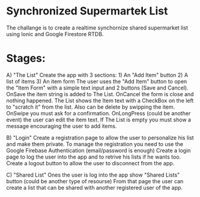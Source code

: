 # Synchronized Supermartek List

The challange is to create a realtime synchornize shared supermarket list using Ionic and Google Firestore RTDB.

# Stages: 
  A) "The List"
  Create the app with 3 sections:
      1) An "Add Item" button
      2) A list of items
      3) An item form 
    The user uses the "Add Item" button to open the "Item Form" with a simple text input and 2 buttons (Save and Cancel). OnSave the item string is added to The List. OnCancel the form is close and nothing happened. 
    The List shows the Item text with a CheckBox on the left to "scratch it" from the list. Also can be delete by swipping the item. OnSwipe you must ask for a confirmation. OnLongPress (could be another event) the user can edit the item text.
    If The List is empty you must show a message encouraging the user to add items.
   
 B) "Login"
     Create a registration page to allow the user to personalize his list and make them private. To manage the registration you need to use the Google Firebase Authentication (email/password is enough)
     Create a login page to log the user into the app and to retrive his lists if he wants too.
     Create a logout button to allow the user to disconnect from the app.
 
 C) "Shared List"
    Ones the user is log into the app show "Shared Lists" button (could be another type of resourse) 
    From that page the user can create a list that can be shared with another registered user of the app.
    
     
